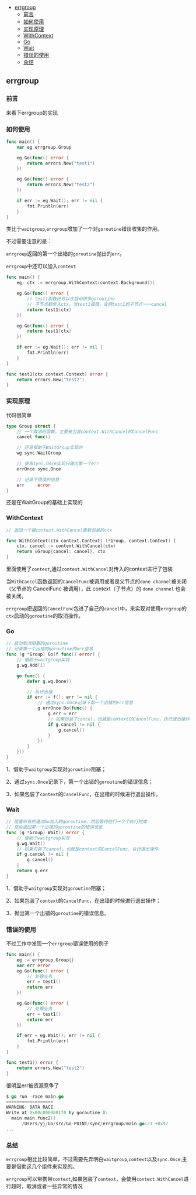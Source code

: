 <!-- START doctoc generated TOC please keep comment here to allow auto update -->
<!-- DON'T EDIT THIS SECTION, INSTEAD RE-RUN doctoc TO UPDATE -->


- [errgroup](#errgroup)
  - [前言](#%E5%89%8D%E8%A8%80)
  - [如何使用](#%E5%A6%82%E4%BD%95%E4%BD%BF%E7%94%A8)
  - [实现原理](#%E5%AE%9E%E7%8E%B0%E5%8E%9F%E7%90%86)
  - [WithContext](#withcontext)
  - [Go](#go)
  - [Wait](#wait)
  - [错误的使用](#%E9%94%99%E8%AF%AF%E7%9A%84%E4%BD%BF%E7%94%A8)
  - [总结](#%E6%80%BB%E7%BB%93)

<!-- END doctoc generated TOC please keep comment here to allow auto update -->

## errgroup

### 前言

来看下errgroup的实现  

### 如何使用

```go
func main() {
	var eg errgroup.Group

	eg.Go(func() error {
		return errors.New("test1")
	})

	eg.Go(func() error {
		return errors.New("test2")
	})

	if err := eg.Wait(); err != nil {
		fmt.Println(err)
	}
}
```

类比于`waitgroup`,`errgroup`增加了一个对`goroutine`错误收集的作用。  

不过需要注意的是：  

`errgroup`返回的第一个出错的`goroutine`抛出的`err`。  

`errgroup`中还可以加入`context`  

```go
func main() {
	eg, ctx := errgroup.WithContext(context.Background())

	eg.Go(func() error {
		// test1函数还可以在启动很多goroutine
		// 子节点都传入ctx，当test1报错，会把test1的子节点一一cancel
		return test1(ctx)
	})

	eg.Go(func() error {
		return test1(ctx)
	})

	if err := eg.Wait(); err != nil {
		fmt.Println(err)
	}
}

func test1(ctx context.Context) error {
	return errors.New("test2")
}
```

### 实现原理

代码很简单  

```go
type Group struct {
	// 一个取消的函数，主要来包装context.WithCancel的CancelFunc
	cancel func()

	// 还是借助于WaitGroup实现的
	wg sync.WaitGroup

	// 使用sync.Once实现只输出第一个err
	errOnce sync.Once

	// 记录下错误的信息
	err     error
}
```

还是在WaitGroup的基础上实现的  

### WithContext

```go
// 返回一个被context.WithCancel重新包装的ctx

func WithContext(ctx context.Context) (*Group, context.Context) {
	ctx, cancel := context.WithCancel(ctx)
	return &Group{cancel: cancel}, ctx
}
```

里面使用了`context`,通过`context.WithCancel`对传入的context进行了包装  

当`WithCancel`函数返回的`CancelFunc`被调用或者是父节点的`done channel`被关闭（父节点的 CancelFunc 被调用），此 context（子节点）的 `done channel` 也会被关闭。  

`errgroup`把返回的`CancelFunc`包进了自己的`cancel`中，来实现对使用`errgroup`的`ctx`启动的`goroutine`的取消操作。  

### Go

```go
// 启动取消阻塞的goroutine
// 记录第一个出错的goroutine的err信息
func (g *Group) Go(f func() error) {
	// 借助于waitgroup实现
	g.wg.Add(1)

	go func() {
		defer g.wg.Done()

		// 执行出错
		if err := f(); err != nil {
			// 通过sync.Once记录下第一个出错的err信息
			g.errOnce.Do(func() {
				g.err = err
				// 如果包装了cancel，也就是context的CancelFunc，执行退出操作
				if g.cancel != nil {
					g.cancel()
				}
			})
		}
	}()
}
```

1、借助于`waitgroup`实现对`goroutine`阻塞；  

2、通过`sync.Once`记录下，第一个出错的`goroutine`的错误信息；  

3、如果包装了`context`的`CancelFunc`，在出错的时候进行退出操作。  

### Wait

```go
// 阻塞所有的通过Go加入的goroutine，然后等待他们一个个执行完成
// 然后返回第一个出错的goroutine的错误信息
func (g *Group) Wait() error {
	// 借助于waitgroup实现
	g.wg.Wait()
	// 如果包装了cancel，也就是context的CancelFunc，执行退出操作
	if g.cancel != nil {
		g.cancel()
	}
	return g.err
}
```

1、借助于`waitgroup`实现对`goroutine`阻塞；  

2、如果包装了`context`的`CancelFunc`，在出错的时候进行退出操作；  

3、抛出第一个出错的`goroutine`的错误信息。  

### 错误的使用

不过工作中发现一个`errgroup`错误使用的例子  

```go
func main() {
	eg := errgroup.Group{}
	var err error
	eg.Go(func() error {
		// 处理业务
		err = test1()
		return err
	})

	eg.Go(func() error {
		// 处理业务
		err = test1()
		return err
	})

	if err = eg.Wait(); err != nil {
		fmt.Println(err)
	}
}

func test1() error {
	return errors.New("test2")
}
```

很明显err被资源竞争了  

```go
$ go run -race main.go 
==================
WARNING: DATA RACE
Write at 0x00c0000801f0 by goroutine 8:
  main.main.func2()
      /Users/yj/Go/src/Go-POINT/sync/errgroup/main.go:23 +0x97
...
```

### 总结

`errgroup`相比比较简单，不过需要先弄明白`waitgroup`,`context`以及`sync.Once`,主要是借助这几个组件来实现的。  

`errgroup`可以带携带`context`,如果包装了`context`，会使用`context.WithCancel`进行超时，取消或者一些异常的情况  
